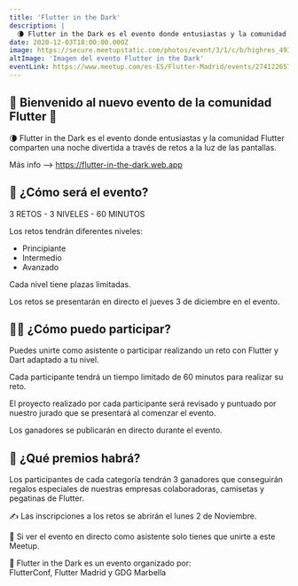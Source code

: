 ```yaml
---
title: 'Flutter in the Dark'
description: |
  🌘 Flutter in the Dark es el evento donde entusiastas y la comunidad Flutter comparten una noche divertida a través de retos a la luz de las pantallas.
date: 2020-12-03T18:00:00.000Z
image: https://secure.meetupstatic.com/photos/event/3/1/c/b/highres_493332747.jpeg
altImage: 'Imagen del evento Flutter in the Dark'
eventLink: https://www.meetup.com/es-ES/Flutter-Madrid/events/274122657/
---
```


## 👋 Bienvenido al nuevo evento de la comunidad Flutter 💙

🌘 Flutter in the Dark es el evento donde entusiastas y la comunidad Flutter comparten una noche divertida a través de retos a la luz de las pantallas.

Más info --> https://flutter-in-the-dark.web.app

## 🤩 ¿Cómo será el evento?

3 RETOS - 3 NIVELES - 60 MINUTOS

Los retos tendrán diferentes niveles:
* Principiante
* Intermedio
* Avanzado

Cada nivel tiene plazas limitadas.

Los retos se presentarán en directo el jueves 3 de diciembre en el evento.

## 👩‍💻 ¿Cómo puedo participar?

Puedes unirte como asistente o participar realizando un reto con Flutter y Dart adaptado a tu nivel.

Cada participante tendrá un tiempo limitado de 60 minutos para realizar su reto.

El proyecto realizado por cada participante será revisado y puntuado por nuestro jurado que se presentará al comenzar el evento.

Los ganadores se publicarán en directo durante el evento.

## 🎁 ¿Qué premios habrá?

Los participantes de cada categoría tendrán 3 ganadores que conseguirán regalos especiales de nuestras empresas colaboradoras, camisetas y pegatinas de Flutter.

✍️ Las inscripciones a los retos se abrirán el lunes 2 de Noviembre.

🍿 Si ver el evento en directo como asistente solo tienes que unirte a este Meetup.

💙 Flutter in the Dark es un evento organizado por:<br/>
FlutterConf, Flutter Madrid y GDG Marbella

